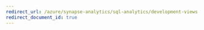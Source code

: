 ```yaml
---
redirect_url: /azure/synapse-analytics/sql-analytics/development-views
redirect_document_id: true
---
```


